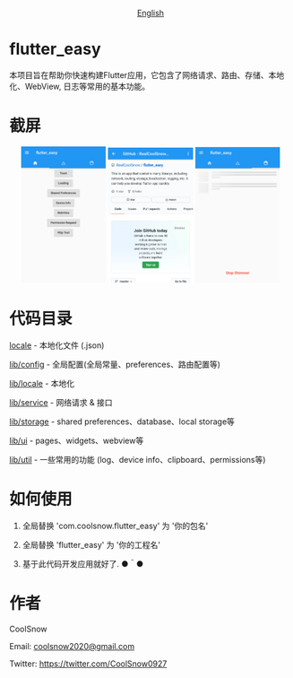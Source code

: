 <!--
 * @Description: 
 * @Author: CoolSnow (coolsnow2020@gmail.com)
 * @Date: 2020-09-10 15:02:22
 * @LastEditors: CoolSnow
 * @LastEditTime: 2020-09-14 11:42:04
-->
<p align="center">
    <a href="README.md">English</a>
</p>

# flutter_easy
本项目旨在帮助你快速构建Flutter应用，它包含了网络请求、路由、存储、本地化、WebView, 日志等常用的基本功能。

# 截屏
<p align="center">
  <img src="screenshot/1.png" width="30%" /> 
  <img src="screenshot/2.png" width="30%" /> 
  <img src="screenshot/3.png" width="30%" /> 
</p>

# 代码目录

<a href="locale">locale</a> - 本地化文件 (.json)

<a href="lib/config">lib/config</a> - 全局配置(全局常量、preferences、路由配置等)

<a href="lib/locale">lib/locale</a> - 本地化

<a href="lib/service">lib/service</a> - 网络请求 & 接口

<a href="lib/storage">lib/storage</a> - shared preferences、database、local storage等

<a href="lib/ui">lib/ui</a> - pages、widgets、webview等

<a href="lib/util">lib/util</a> - 一些常用的功能 (log、device info、clipboard、permissions等)

# 如何使用

1. 全局替换 'com.coolsnow.flutter_easy' 为 '你的包名'

2. 全局替换 'flutter_easy' 为 '你的工程名'

3. 基于此代码开发应用就好了. ●＾●

# 作者

CoolSnow

Email: coolsnow2020@gmail.com

Twitter: https://twitter.com/CoolSnow0927